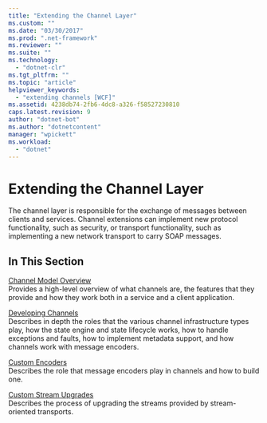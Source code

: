 ```yaml
---
title: "Extending the Channel Layer"
ms.custom: ""
ms.date: "03/30/2017"
ms.prod: ".net-framework"
ms.reviewer: ""
ms.suite: ""
ms.technology: 
  - "dotnet-clr"
ms.tgt_pltfrm: ""
ms.topic: "article"
helpviewer_keywords: 
  - "extending channels [WCF]"
ms.assetid: 4238db74-2fb6-4dc8-a326-f58527230810
caps.latest.revision: 9
author: "dotnet-bot"
ms.author: "dotnetcontent"
manager: "wpickett"
ms.workload: 
  - "dotnet"
---
```

# Extending the Channel Layer
The channel layer is responsible for the exchange of messages between clients and services. Channel extensions can implement new protocol functionality, such as security, or transport functionality, such as implementing a new network transport to carry SOAP messages.  
  
## In This Section  
 [Channel Model Overview](../../../../docs/framework/wcf/extending/channel-model-overview.md)  
 Provides a high-level overview of what channels are, the features that they provide and how they work both in a service and a client application.  
  
 [Developing Channels](../../../../docs/framework/wcf/extending/developing-channels.md)  
 Describes in depth the roles that the various channel infrastructure types play, how the state engine and state lifecycle works, how to handle exceptions and faults, how to implement metadata support, and how channels work with message encoders.  
  
 [Custom Encoders](../../../../docs/framework/wcf/extending/custom-encoders.md)  
 Describes the role that message encoders play in channels and how to build one.  
  
 [Custom Stream Upgrades](../../../../docs/framework/wcf/extending/custom-stream-upgrades.md)  
 Describes the process of upgrading the streams provided by stream-oriented transports.

